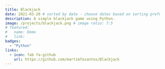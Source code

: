 ```yaml
---
title: Blackjack
date: 2021-03-20 # sorted by date - choose dates based on sorting preference (dates are not displayed on the pages)
description: A simple blackjack game using Python.
image: /projects/blackjack.png # image ratio: 7:5
# featured:
#   name: Demo
#   link: 
badges:
  - "Python"
links:
  - icon: fab fa-github
    url: https://github.com/martimfasantos/Blackjack
---
```

